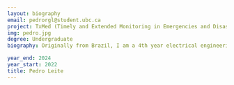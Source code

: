 ```yaml
---
layout: biography
email: pedrorgl@student.ubc.ca
project: TxMed (Timely and Extended Monitoring in Emergencies and Disasters)
img: pedro.jpg
degree: Undergraduate
biography: Originally from Brazil, I am a 4th year electrical engineering student at UBC, passionate about data statistics and analytics. 

year_end: 2024
year_start: 2022
title: Pedro Leite
---
```

